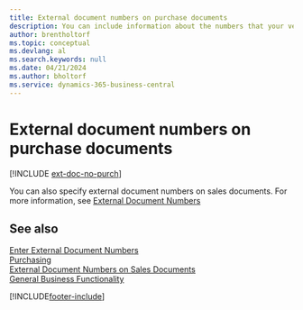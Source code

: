 ```yaml
---
title: External document numbers on purchase documents
description: You can include information about the numbers that your vendors assign to documents that they send you by using the External Document Number field or the Your Reference field. Learn about the difference between the two fields here.
author: brentholtorf
ms.topic: conceptual
ms.devlang: al
ms.search.keywords: null
ms.date: 04/21/2024
ms.author: bholtorf
ms.service: dynamics-365-business-central
---
```

# External document numbers on purchase documents

[!INCLUDE [ext-doc-no-purch](includes/ext-doc-no-purch.md)]

You can also specify external document numbers on sales documents. For more information, see [External Document Numbers](sales-how-invoice-sales.md#external-document-numbers)

## See also

[Enter External Document Numbers](across-enter-external-document-numbers.md)  
[Purchasing](purchasing-manage-purchasing.md)  
[External Document Numbers on Sales Documents](sales-how-invoice-sales.md#external-document-numbers)  
[General Business Functionality](ui-across-business-areas.md)  

[!INCLUDE[footer-include](includes/footer-banner.md)]